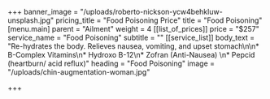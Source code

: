 +++
banner_image = "/uploads/roberto-nickson-ycw4behkluw-unsplash.jpg"
pricing_title = "Food Poisoning Price"
title = "Food Poisoning"
[menu.main]
parent = "Ailment"
weight = 4
[[list_of_prices]]
price = "$257"
service_name = "Food Poisoning"
subtitle = ""
[[service_list]]
body_text = "Re-hydrates the body. Relieves nausea, vomiting, and upset stomach\n\n* B-Complex Vitamins\n* Hydroxo B-12\n* Zofran (Anti-Nausea) \n* Pepcid (heartburn/ acid reflux)"
heading = "Food Poisoning"
image = "/uploads/chin-augmentation-woman.jpg"

+++
